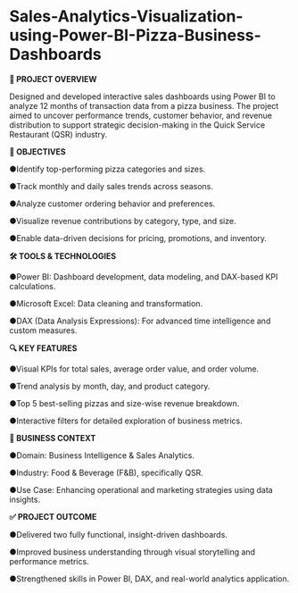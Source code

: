 # Sales-Analytics-Visualization-using-Power-BI-Pizza-Business-Dashboards

**📝 PROJECT OVERVIEW**

Designed and developed interactive sales dashboards using Power BI to analyze 12 months of transaction data from a pizza business. The project aimed to uncover performance trends, customer behavior, and revenue distribution to support strategic decision-making in the Quick Service Restaurant (QSR) industry.


**🎯 OBJECTIVES**

●Identify top-performing pizza categories and sizes.

●Track monthly and daily sales trends across seasons.

●Analyze customer ordering behavior and preferences.

●Visualize revenue contributions by category, type, and size.

●Enable data-driven decisions for pricing, promotions, and inventory.



**🛠 TOOLS & TECHNOLOGIES**

●Power BI: Dashboard development, data modeling, and DAX-based KPI calculations.

●Microsoft Excel: Data cleaning and transformation.

●DAX (Data Analysis Expressions): For advanced time intelligence and custom measures.



**🔍 KEY FEATURES**

●Visual KPIs for total sales, average order value, and order volume.

●Trend analysis by month, day, and product category.

●Top 5 best-selling pizzas and size-wise revenue breakdown.

●Interactive filters for detailed exploration of business metrics.



**💼 BUSINESS CONTEXT**

●Domain: Business Intelligence & Sales Analytics.

●Industry: Food & Beverage (F&B), specifically QSR.

●Use Case: Enhancing operational and marketing strategies using data insights.


**✅ PROJECT OUTCOME**

●Delivered two fully functional, insight-driven dashboards.

●Improved business understanding through visual storytelling and performance metrics.

●Strengthened skills in Power BI, DAX, and real-world analytics application.

